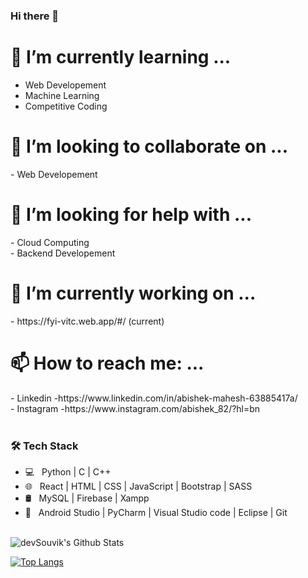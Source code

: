 ### Hi there 👋
<h1>🌱 I’m currently learning ...</h1>

- Web Developement
-    Machine Learning<br>
-    Competitive Coding<br>
<h1> 👯 I’m looking to collaborate on ...</h1>
-     Web Developement
<h1>🤔 I’m looking for help with ...</h1>
-     Cloud Computing<br>
-     Backend Developement<br>
<h1>🔭 I’m currently working on ...</h1>
-       https://fyi-vitc.web.app/#/ (current)
<h1> 📫 How to reach me: ...</h1>
-       Linkedin  -https://www.linkedin.com/in/abishek-mahesh-63885417a/<br>
-       Instagram -https://www.instagram.com/abishek_82/?hl=bn<br>

</br>
<h3>🛠 Tech Stack</h3>

- 💻 &nbsp; Python | C | C++  
- 🌐 &nbsp; React | HTML | CSS | JavaScript | Bootstrap | SASS 
- 🛢 &nbsp; MySQL | Firebase | Xampp
- 🔧 &nbsp; Android Studio | PyCharm | Visual Studio code | Eclipse | Git

</br>
<img align="center" src="https://github-readme-stats.vercel.app/api?username=abishek2001&include_all_commits=true&count_private=true&show_icons=true&line_height=20&title_color=7A7ADB&icon_color=2234AE&text_color=D3D3D3&bg_color=0,000000,130F40" alt="devSouvik's Github Stats">

</br>

[![Top Langs](https://github-readme-stats.vercel.app/api/top-langs/?username=abishek2001&layout=compact&text_color=daf7dc&bg_color=151515)](https://github.com/abishek2001/github-readme-stats)
